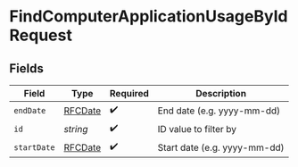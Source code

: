 # FindComputerApplicationUsageByIdRequest


## Fields

| Field                             | Type                              | Required                          | Description                       |
| --------------------------------- | --------------------------------- | --------------------------------- | --------------------------------- |
| `endDate`                         | [RFCDate](../../types/rfcdate.md) | :heavy_check_mark:                | End date (e.g. yyyy-mm-dd)        |
| `id`                              | *string*                          | :heavy_check_mark:                | ID value to filter by             |
| `startDate`                       | [RFCDate](../../types/rfcdate.md) | :heavy_check_mark:                | Start date (e.g. yyyy-mm-dd)      |